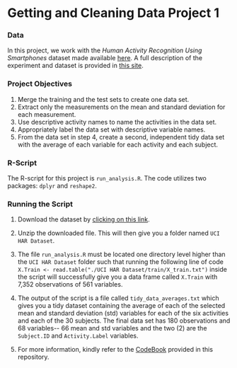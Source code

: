 Getting and Cleaning Data Project 1
==================================


### Data 
In this project, we work with the *Human Activity Recognition Using Smartphones* dataset made available [here](
https://d396qusza40orc.cloudfront.net/getdata%2Fprojectfiles%2FUCI%20HAR%20Dataset.zip). A full description of the experiment and dataset is provided in [this site](http://archive.ics.uci.edu/ml/datasets/Human+Activity+Recognition+Using+Smartphones).

### Project Objectives

1.   Merge the training and the test sets to create one data set.
2.   Extract only the measurements on the mean and standard deviation for each measurement. 
3.   Use descriptive activity names to name the activities in the data set.
4.   Appropriately label the data set with descriptive variable names. 
5.   From the data set in step 4, create a second, independent tidy data set with the average of each variable for each activity and each subject.


### R-Script

The R-script for this project is `run_analysis.R`. The code utilizes two packages: `dplyr` and `reshape2`. 

### Running the Script

1. Download the dataset by [clicking on this link](https://d396qusza40orc.cloudfront.net/getdata%2Fprojectfiles%2FUCI%20HAR%20Dataset.zip).  
2. Unzip the downloaded file. This will then give you a folder named `UCI HAR Dataset`.
3. The file `run_analysis.R` must be located one directory level higher than the `UCI HAR Dataset` folder such that running the following line of code ```X.Train <- read.table("./UCI HAR Dataset/train/X_train.txt")``` inside the script will successfully give you a data frame called `X.Train` with 7,352 observations of 561 variables.

4. The output of the script is a file called `tidy_data_averages.txt` which gives you a tidy dataset containing the average of each of the selected mean and standard deviation (std) variables for each of the six activities and each of the 30 subjects.  The final data set has 180 observations and 68 variables-- 66 mean and std variables and the two (2) are the `Subject.ID` and `Activity.Label` variables.
5. For more information, kindly refer to the [CodeBook](https://github.com/PilotGtec/Getting-and-Cleaning-Data-Project-1/blob/master/CodeBook.md) provided in this repository.
